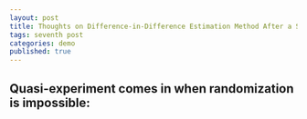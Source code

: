 ```yaml
---
layout: post
title: Thoughts on Difference-in-Difference Estimation Method After a Savage Job Talk
tags: seventh post
categories: demo
published: true
---
```


## Quasi-experiment comes in when randomization is impossible:
